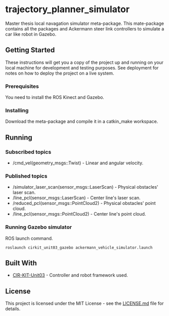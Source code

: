 # trajectory_planner_simulator
Master thesis local navagation simulator meta-package. 
This mate-package contains all the packages and Ackermann steer link controllers to simulate a car like robot in Gazebo.

## Getting Started

These instructions will get you a copy of the project up and running on your local machine for development and testing purposes. See deployment for notes on how to deploy the project on a live system.

### Prerequisites

You need to install the ROS Kinect and Gazebo.

### Installing

Download the meta-package and compile it in a catkin_make workspace.

## Running

### Subscribed topics

* /cmd_vel(geometry_msgs::Twist) - Linear and angular velocity.

### Published topics

* /simulator_laser_scan(sensor_msgs::LaserScan) - Physical obstacles' laser scan.
* /line_pcl(sensor_msgs::LaserScan) - Center line's laser scan.
* /reduced_pcl(sensor_msgs::PointCloud2) - Physical obstacles' point cloud.
* /line_pcl(sensor_msgs::PointCloud2) - Center line's point cloud.

### Running Gazebo simulator

ROS launch command.

```
roslaunch cirkit_unit03_gazebo ackermann_vehicle_simulator.launch 
```

## Built With

* [CIR-KIT-Unit03](https://github.com/CIR-KIT-Unit03) - Controller and robot framework used.

## License

This project is licensed under the MIT License - see the [LICENSE.md](LICENSE.md) file for details.

